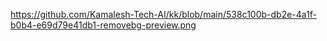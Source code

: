 https://github.com/Kamalesh-Tech-AI/kk/blob/main/538c100b-db2e-4a1f-b0b4-e69d79e41db1-removebg-preview.png
